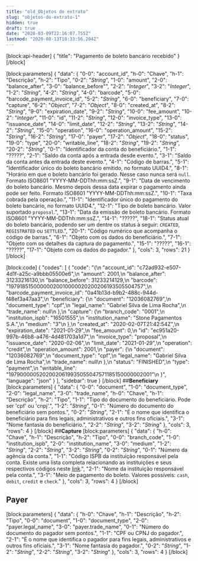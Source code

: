 ```yaml
---
title: "old_Objetos do extrato"
slug: "objetos-do-extrato-1"
hidden: true
draft: true
date: "2020-03-09T22:16:07.755Z"
lastmod: "2020-08-13T18:33:56.204Z"
---
```

[block:api-header]
{
  "title": "Pagamento de boleto bancário recebido"
}
[/block]

[block:parameters]
{
  "data": {
    "0-0": "account_id",
    "h-0": "Chave",
    "h-1": "Descrição",
    "h-2": "Tipo",
    "0-2": "*String*",
    "1-0": "amount",
    "2-0": "balance_after",
    "3-0": "balance_before\"",
    "2-2": "*Integer*",
    "3-2": "*Integer*",
    "1-2": "*String*",
    "4-2": "*String*",
    "4-0": "barcode",
    "5-0": "barcode_payment_invoice_id",
    "5-2": "*String*",
    "6-0": "beneficiary",
    "7-0": "capture",
    "6-2": "*Object*",
    "7-2": "*Object*",
    "8-0": "created_at",
    "8-2": "*String*",
    "9-0": "expiration_date",
    "9-2": "*String*",
    "10-0": "fee_amount",
    "10-2": "*Integer*",
    "11-0": "id",
    "11-2": "*String*",
    "12-0": "invoice_type",
    "13-0": "issuance_date",
    "14-0": "limit_date",
    "12-2": "*String*",
    "13-2": "*String*",
    "14-2": "*String*",
    "15-0": "operation",
    "16-0": "operation_amount",
    "15-2": "*String*",
    "16-2": "*String*",
    "17-0": "payer",
    "17-2": "*Object*",
    "18-0": "status",
    "19-0": "type",
    "20-0": "writable_line",
    "18-2": "*String*",
    "19-2": "*String*",
    "20-2": "*String*",
    "0-1": "Identificador da conta do beneficiário.",
    "1-1": "?????",
    "2-1": "Saldo da conta após a entrada desde evento.",
    "3-1": "Saldo da conta antes da entrada deste evento.",
    "4-1": "Código de barras.",
    "5-1": "Identificador único do boleto bancário emitido, no formato UUID4.",
    "8-1": "Horário em que o boleto bancário foi gerado. Nesse caso nunca será `null`. Formato ISO8601 \"YYYY-MM-DDThh:mm:ssZ.",
    "9-1": "Data de vencimento do boleto bancário. Mesmo depois dessa data expirar o pagamento ainda pode ser feito. Formato ISO8601 \"YYYY-MM-DDThh:mm:ssZ.",
    "10-1": "Taxa cobrada pela operação.",
    "11-1": "Identificador único do pagamento do boleto bancário, no formato UUID4.",
    "12-1": "Tipo de boleto bancário. Valor suportado `proposal`.",
    "13-1": "Data da emissão de boleto bancário. Formato ISO8601 \"YYYY-MM-DDThh:mm:ssZ.",
    "14-1": "?????",
    "18-1": "Status atual do boleto bancário, podendo ser um dentre os status à seguir: `CREATED`, `REGISTRATED` ou `SETTLED`.",
    "20-1": "Código numérico que acompanha o código de barras.",
    "6-1": "Objeto com os dados do beneficiário.",
    "7-1": "Objeto com os detalhes da captura do pagamento.",
    "15-1": "?????",
    "16-1": "?????",
    "17-1": "Objeto com os dados do pagador."
  },
  "cols": 3,
  "rows": 21
}
[/block]

[block:code]
{
  "codes": [
    {
      "code": "{\n      \"account_id\": \"c72ad932-e507-4d1f-a25c-a9bbb05500e6\",\n      \"amount\": 2001,\n      \"balance_after\": 31233216130,\n      \"balance_before\": 31233214129,\n      \"barcode\": \"19791851500000020010000020200206193505504757\",\n      \"barcode_payment_invoice_id\": \"0a41b13d-b9b2-488c-944d-f48ef3a47aa3\",\n      \"beneficiary\": {\n        \"document\": \"12036082769\",\n        \"document_type\": \"cpf\",\n        \"legal_name\": \"Gabriel Silva de Lima Rocha\",\n        \"trade_name\": null\n      },\n      \"capture\": {\n        \"branch_code\": \"0001\",\n        \"institution_ispb\": \"16501555\",\n        \"institution_name\": \"Stone Pagamentos S.A.\",\n        \"medium\": \"3\"\n      },\n      \"created_at\": \"2020-02-07T21:42:54Z\",\n      \"expiration_date\": \"2021-01-29\",\n      \"fee_amount\": 0,\n      \"id\": \"ec951a20-997b-46b8-a476-4d481703a1d7\",\n      \"invoice_type\": \"proposal\",\n      \"issuance_date\": \"2020-02-06\",\n      \"limit_date\": \"2021-01-29\",\n      \"operation\": \"credit\",\n      \"operation_amount\": 2001,\n      \"payer\": {\n        \"document\": \"12036082769\",\n        \"document_type\": \"cpf\",\n        \"legal_name\": \"Gabriel Silva de Lima Rocha\",\n        \"trade_name\": null\n      },\n      \"status\": \"FINISHED\",\n      \"type\": \"payment\",\n      \"writable_line\": \"19790000052020020619935055047571185150000002001\"\n    }",
      "language": "json"
    }
  ],
  "sidebar": true
}
[/block]
##**Beneficiary**
[block:parameters]
{
  "data": {
    "0-0": "document",
    "1-0": "document_type",
    "2-0": "legal_name",
    "3-0": "trade_name",
    "h-0": "Chave",
    "h-1": "Descrição",
    "h-2": "Tipo",
    "1-1": "Tipo do documento do beneficiário. Pode ser 'cpf' ou 'cnpj'.",
    "1-2": "*String*",
    "0-1": "Número do documento do beneficiário sem pontos.",
    "0-2": "*String*",
    "2-1": "É o nome que identifica o beneficiário para fins legais, administrativos e outros fins oficiais.",
    "3-1": "Nome fantasia do beneficiário.",
    "2-2": "*String*",
    "3-2": "*String*"
  },
  "cols": 3,
  "rows": 4
}
[/block]
##**Capture**
[block:parameters]
{
  "data": {
    "h-0": "Chave",
    "h-1": "Descrição",
    "h-2": "Tipo",
    "0-0": "branch_code",
    "1-0": "institution_ispb",
    "2-0": "institution_name",
    "3-0": "medium",
    "1-2": "*String*",
    "2-2": "*String*",
    "3-2": "*String*",
    "0-2": "*String*",
    "0-1": "Número da agência da conta.",
    "1-1": "Código ISPB da instituição responsável pela conta. Existe uma lista completa relacionando as instituições e seus respectivos códigos neste [link](https://www.bcb.gov.br/pom/spb/estatistica/port/ASTR003.pdf).",
    "2-1": "Nome da instituição responsável pela conta.",
    "3-1": "Meio de pagamento do boleto. Valores possíveis: `cash`, `debit`, `credit` e `check`."
  },
  "cols": 3,
  "rows": 4
}
[/block]
## **Payer** 
[block:parameters]
{
  "data": {
    "h-0": "Chave",
    "h-1": "Descrição",
    "h-2": "Tipo",
    "0-0": "document",
    "1-0": "document_type",
    "2-0": "payer.legal_name",
    "3-0": "payer.trade_name",
    "0-1": "Número do documento do pagador sem pontos.",
    "1-1": "CPF ou CPNJ do pagador.",
    "2-1": "É o nome que identifica o pagador para fins legais, administrativos e outros fins oficiais.",
    "3-1": "Nome fantasia do pagador.",
    "0-2": "*String*",
    "1-2": "*String*",
    "2-2": "*String*",
    "3-2": "*String*"
  },
  "cols": 3,
  "rows": 4
}
[/block]

